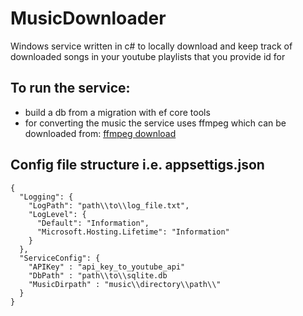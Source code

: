 # MusicDownloader
Windows service written in c# to locally download and keep track of downloaded songs in your youtube playlists that you provide id for

## To run the service:
- build a db from a migration with ef core tools
- for converting the music the service uses ffmpeg which can be downloaded from: [ffmpeg download](https://www.gyan.dev/ffmpeg/builds/)

## Config file structure i.e. appsettigs.json
```
{
  "Logging": {
    "LogPath": "path\\to\\log_file.txt",
    "LogLevel": {
      "Default": "Information",
      "Microsoft.Hosting.Lifetime": "Information"
    }
  },
  "ServiceConfig": {
    "APIKey" : "api_key_to_youtube_api"
    "DbPath" : "path\\to\\sqlite.db
    "MusicDirpath" : "music\\directory\\path\\"
  }
}
